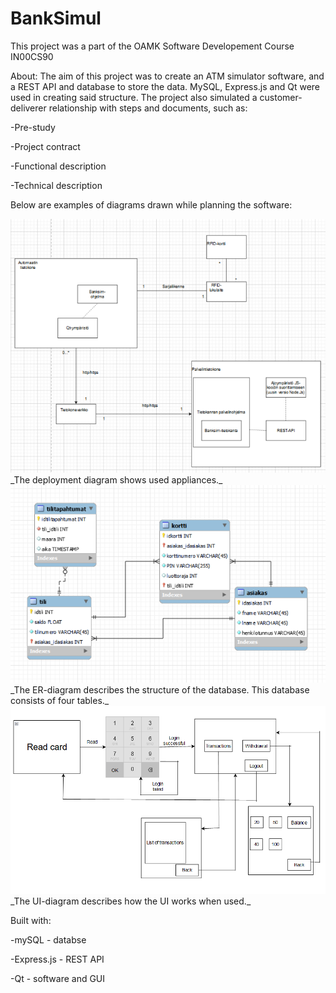# BankSimul

This project was a part of the OAMK Software Developement Course IN00CS90

About:
The aim of this project was to create an ATM simulator software, and a REST API and database to store the data. MySQL, Express.js and Qt were used in creating said structure. The project also simulated a customer-deliverer relationship with steps and documents, such as:


-Pre-study

-Project contract

-Functional description

-Technical description


Below are examples of diagrams drawn while planning the software:


<img src="readme_deploymentdiagram.png">
_The deployment diagram shows used appliances._

<img src="readme_erdiagram.png">
_The ER-diagram describes the structure of the database. This database consists of four tables._

<img src="readme_uidiagram.png">
_The UI-diagram describes how the UI works when used._

Built with:

-mySQL - databse

-Express.js - REST API

-Qt - software and GUI
